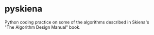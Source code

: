 # pyskiena
Python coding practice on some of the algorithms described in Skiena's "The Algorithm Design Manual" book.
